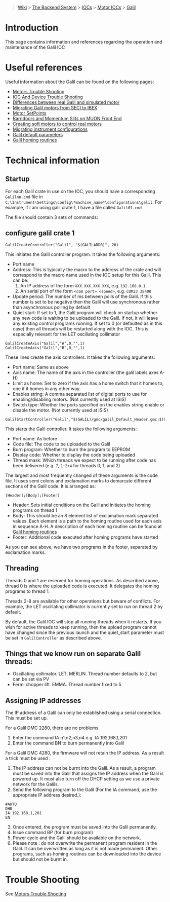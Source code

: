 > [Wiki](Home) > [The Backend System](The-Backend-System) > [IOCs](IOCs) > [Motor IOCs](Motor-IOCs) > [Galil](Galil)

# Introduction

This page contains information and references regarding the operation and maintenance of the Galil IOC

# Useful references

Useful information about the Galil can be found on the following pages:

- [Motors Trouble Shooting](Motors-Trouble-Shooting)
- [IOC And Device Trouble Shooting](IOC-And-Device-Trouble-Shooting)
- [Differences between real Galil and simulated motor](Differences-between-real-Galil-and-simulated-motor)
- [Migrating Galil motors from SECI to IBEX](Migrating-Galil-motors-from-SECI-to-IBEX)
- [Motor SetPoints](Motor-SetPoints)
- [Barndoors and Momentum Slits on MUON Front End](Barndoors-and-Momentum-Slits-on-MUON-Front-End)
- [Creating soft motors to control real motors](Creating-soft-motors-to-control-real-motors)
- [Migrating instrument configurations](Migrating-instrument-configurations)
- [Galil default parameters](Galil-default-parameters)
- [Galil homing routines](https://github.com/ISISComputingGroup/EPICS-galil/tree/master/GalilSup/Db)

# Technical information

## Startup

For each Galil crate in use on the IOC, you should have a corresponding `Galilnn.cmd` file in `C:\Instrument\Settings\config\*machine_name*\configurations\galil`. For example, if I am using galil crate 1, I have a file called `Galil01.cmd`

The file should contain 3 sets of commands:

## configure galil crate 1

```
GalilCreateController("Galil", "$(GALILADDR)", 20)
```

This initiates the Galil controller program. It takes the following arguments:

- Port name
- Address: This is typically the macro to the address of the crate and will correspond to the macro name used in the IOC setup for this Galil. This can be:
    1. An IP address of the form `XXX.XXX.XXX.XXX`, e.g. `192.168.0.1`
    1. An serial port of the form `<com port> <speed>`, e.g. `COM23 38400`
- Update period: The number of ms between polls of the Galil. If this number is set to be negative then the Galil will use synchronous rather than asynchronous polling by default
- Quiet start: If set to 1, the Galil program will check on startup whether any new code is waiting to be uploaded to the Galil. If not, it will leave any existing control programs running. If set to 0 (or defaulted as in this case) then all threads will be restarted along with the IOC. This is especially relevant for the LET oscillating collimator
 
```
GalilCreateAxis("Galil","A",0,"",1)
GalilCreateAxis("Galil","B",0,"",1)
```

These lines create the axis controllers. It takes the following arguments:
- Port name: Same as above
- Axis name: The name of the axis in the controller (the galil labels axes A-H)
- Limit as home: Set to zero if the axis has a home switch that it homes to, one if it homes in any other way.
- Enables string: A comma separated list of digital ports to use for enabling/disabling motors. (Not currently used at ISIS)
- Switch type: Whether the ports specified on the enables string enable or disable the motor. (Not currently used at ISIS)

```
GalilStartController("Galil","$(GALIL)/gmc/galil_Default_Header.gmc;$(GALIL)/gmc/galil_Home_Dummy_Do_Nothing.gmc!$(GALIL)/gmc/galil_Home_Dummy_Do_Nothing.gmc!$(GALIL)/gmc/galil_Home_Dummy_Do_Nothing.gmc!$(GALIL)/gmc/galil_Home_Dummy_Do_Nothing.gmc!$(GALIL)/gmc/galil_Home_Dummy_Do_Nothing.gmc!$(GALIL)/gmc/galil_Home_Dummy_Do_Nothing.gmc!$(GALIL)/gmc/galil_Home_Dummy_Do_Nothing.gmc!$(GALIL)/gmc/galil_Home_Dummy_Do_Nothing.gmc;$(GALIL)/gmc/galil_Default_Footer.gmc!$(GALIL)/gmc/galil_Oscillating_Collimator_Merlin.gmc",0,0,3)
```

This starts the Galil controller. It takes the following arguments:

- Port name: As before
- Code file: The code to be uploaded to the Galil
- Burn program: Whether to burn the program to EEPROM
- Display code: Whether to display the code being uploaded
- Thread mask: Which threads we expect to be running after code has been delivered (e.g. `7`, `1+2+4` for threads 0, 1, and 2)

The largest and most frequently changed of these arguments is the code file. It uses semi colons and exclamation marks to demarcate different sections of the Galil code. It is arranged as:

```
[Header];[Body];[Footer]
```

- Header: Sets initial conditions on the Galil and initiates the homing programs on thread 1
- Body: This should be an 8 element list of exclamation mark separated values. Each element is a path to the homing routine used for each axis in sequence A-H. A description of each homing routine can be found at [Galil homing routines](https://github.com/ISISComputingGroup/EPICS-galil/tree/master/GalilSup/Db)
- Footer: Additional code executed after homing programs have started

As you can see above, we have two programs in the footer, separated by exclamation marks.

## Threading

Threads 0 and 1 are reserved for homing operations. As described above, thread 0 is where the uploaded code is executed. It delegates the homing programs to thread 1. 

Threads 2-8 are available for other operations but beware of conflicts. For example, the LET oscillating collimator is currently set to run on thread 2 by default.

By default, the Galil IOC will stop all running threads when it restarts. If you wish for active threads to keep running, then the upload program cannot have changed since the previous launch and the quiet_start parameter must be set in `GalilController` as described above.

## Things that we know run on separate Galil threads:

- Oscillating collimator. LET, MERLIN.  Thread number defaults to 2, but can be set via PV
- Fermi chopper lift. EMMA. Thread number fixed to 5

## Assigning IP addresses

The IP address of a Galil can only be established using a serial connection. This must be set up.
  
For a Galil DMC 2280, there are no problems
1) Enter the command IA n1,n2,n3,n4 e.g. IA 192,168,1,201
2) Enter the command BN to burn permanently into Galil
  
For a Galil DMC 4280, the firmware will not retain the IP address. As a result a trick must be used :
1) The IP address can not be burnt into the Galil. As a result, a program must be saved into the Galil that assigns the IP address when the Galil is powered up. It must also turn off the DHCP setting as we use a private network for the Galils.
2) Send the following program to the Galil (For the IA command, use the appropriate IP address desired.):
```
#AUTO
DH0
IA 192,168,1,201
EN
```
3) Once entered, the program must be saved into the Galil permanently.
4) Issue command BP (for burn program)
5) Power cycle and the Galil should be available on the network.
6) Please note : do not overwrite the permanent program resident in the Galil. It can be overwritten as long as it is not made permanent. Other programs, such as homing routines can be downloaded into the device but should not be burnt in.

# Trouble Shooting

See [Motors Trouble Shooting](Motors-Trouble-Shooting)
